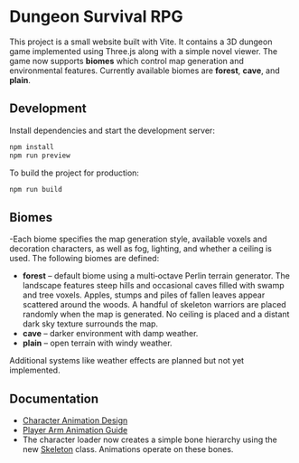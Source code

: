 # Dungeon Survival RPG

This project is a small website built with Vite. It contains a 3D dungeon game implemented using Three.js along with a simple novel viewer.
The game now supports **biomes** which control map generation and environmental
features. Currently available biomes are **forest**, **cave**, and **plain**.

## Development

Install dependencies and start the development server:

```bash
npm install
npm run preview
```

To build the project for production:

```bash
npm run build
```

## Biomes

-Each biome specifies the map generation style, available voxels and decoration
characters, as well as fog, lighting, and whether a ceiling is used. The
following biomes are defined:

- **forest** – default biome using a multi‑octave Perlin terrain generator. The
  landscape features steep hills and occasional caves filled with swamp and tree
  voxels. Apples, stumps and piles of fallen leaves appear scattered around the
  woods. A handful of skeleton warriors are placed randomly when the map is
  generated. No ceiling is placed and a distant dark sky texture surrounds the
  map.
- **cave** – darker environment with damp weather.
- **plain** – open terrain with windy weather.

Additional systems like weather effects are planned but not yet implemented.

## Documentation

- [Character Animation Design](docs/character-animation.md)
- [Player Arm Animation Guide](docs/arm-animation.md)
- The character loader now creates a simple bone hierarchy using the new
  [Skeleton](src/games/animation/Skeleton.ts) class. Animations operate on these
  bones.


